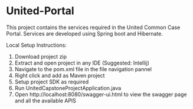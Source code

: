 # United-Portal

This project contains the services required in the United Common Case Portal. Services are developed using Spring boot and Hibernate.

Local Setup Instructions:

1) Download project zip
2) Extract and open project in any IDE (Suggested: Intellij)
3) Navigate to the pom.xml file in the file navigation pannel
4) Right click and add as Maven project
5) Setup project SDK as required
6) Run UnitedCapstoneProjectApplication.java
7) Open http://localhost:8080/swagger-ui.html to view the swagger page and all the available APIS
